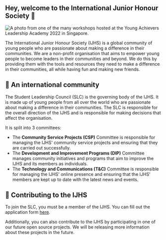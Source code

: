 ## Hey, welcome to the International Junior Honour Society 👋

![A photo from one of the many workshops hosted at the Young Achievers Leadership Academy 2022 in Singapore.](https://user-images.githubusercontent.com/105997270/210386374-82f0e5fa-f92b-4f0a-8fbd-8cea996ebb2b.jpg)

The International Junior Honour Society (IJHS) is a global community of young people who are passionate about making a difference in their communities. We are a non-profit organisation that aims to empower young people to become leaders in their communities and beyond. We do this by providing them with the tools and resources they need to make a difference in their communities, all while having fun and making new friends.

## 🤗 An international community

The Student Leadership Council (SLC) is the governing body of the IJHS. It is made up of young people from all over the world who are passionate about making a difference in their communities. The SLC is responsible for the overall direction of the IJHS and is responsible for making decisions that affect the organisation.

It is split into 3 committees:

- The **Community Service Projects (CSP)** Committee is responsible for managing the IJHS' community service projects and ensuring that they are carried out successfully.
- The **Development and Improvement Programs (DIP)** Committee manages community initiatives and programs that aim to improve the IJHS and its members as individuals.
- The **Technology and Communications (T&C)** Committee is responsible for managing the IJHS' online presence and ensuring that the IJHS' members are kept up to date with the latest news and events.

## 🤝 Contributing to the IJHS

To join the SLC, you must be a member of the IJHS. You can fill out the application form [here](https://forms.gle/KPMLG9L8paXJq7Jj8).

Additionally, you can also contribute to the IJHS by participating in one of our future open source projects. We will be releasing more information about these projects in the future.
